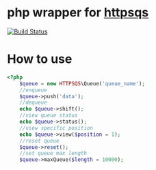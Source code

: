 # php wrapper for [httpsqs](http://code.google.com/p/httpsqs/)

[![Build Status](https://travis-ci.org/chekun/httpsqs.svg?branch=master)](https://travis-ci.org/chekun/httpsqs)

# How to use

```php
<?php
    $queue = new HTTPSQS\Queue('queue_name');
    //enqueue
    $queue->push('data');
    //dequeue
    echo $queue->shift();
    //view queue status
    echo $queue->status();
    //view specific position 
    echo $queue->view($position = 1);
    //reset queue
    $queue->reset();
    //set queue max length
    $queue->maxQueue($length = 10000);
```
